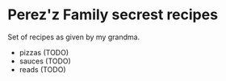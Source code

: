 # Perez'z Family secrest recipes

Set of recipes as given by my grandma.

- pizzas (TODO)
- sauces (TODO)
- reads (TODO)
